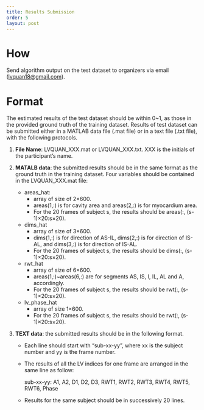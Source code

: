 ```yaml
---
title: Results Submission
order: 5
layout: post
---
```

# How
Send algorithm output on the test dataset to organizers via email (lvquan18@gmail.com).

# Format
The estimated results of the test dataset should be within 0~1, as those in the provided ground truth of the training dataset. Results of test dataset can be submitted either in a MATLAB data file (.mat file) or in a text file (.txt file), with the following protocols.

1. **File Name**: LVQUAN_XXX.mat or LVQUAN_XXX.txt. XXX is the initials of the participant’s name.

2. **MATALB data**: the submitted results should be in the same format as the ground truth in the training dataset. Four variables should be contained in the LVQUAN_XXX.mat file:
    * areas_hat: 
      * array of size of 2×600. 
      * areas(1,:) is for cavity area and areas(2,:) is for myocardium area. 
      * For the 20 frames of subject s, the results should be areas(:, (s-1)×20:s×20).
    * dims_hat 
      * array of size of 3×600. 
      * dims(1,:) is for direction of AS-IL, dims(2,:) is for direction of IS-AL, and dims(3,:) is for direction of IS-AL. 
      * For the 20 frames of subject s, the results should be dims(:, (s-1)×20:s×20).
    * rwt_hat
      * array of size of 6×600. 
      * areas(1,:)~areas(6,:) are for segments AS, IS, I, IL, AL and A, accordingly. 
      * For the 20 frames of subject s, the results should be rwt(:, (s-1)×20:s×20).
    * lv_phase_hat 
      * array of size 1×600. 
      * For the 20 frames of subject s, the results should be rwt(:, (s-1)×20:s×20).

3. **TEXT data**: the submitted results should be in the following format.
    * Each line should start with “sub-xx-yy”, where xx is the subject number and yy is the frame number.
    * The results of all the LV indices for one frame are arranged in the same line as follow:
		
		sub-xx-yy: A1, A2, D1, D2, D3, RWT1, RWT2, RWT3, RWT4, RWT5, RWT6, Phase
    * Results for the same subject should be in successively 20 lines.